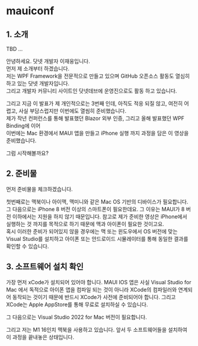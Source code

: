# mauiconf

## 1. 소개

TBD ...

안녕하세요. 닷넷 개발자 이재웅입니다.  
먼저 제 소개부터 하겠습니다.  
저는 WPF Framework을 전문적으로 만들고 있으며 GitHub 오픈소스 활동도 열심히 하고 있는 닷넷 개발자입니다.  
그리고 개발자 커뮤니티 사이트인 닷넷데브에 운영진으로도 활동 하고 있습니다.   

그리고 지금 이 발표가 제 개인적으로는 3번째 인데, 아직도 적응 되질 않고, 여전히 어렵고, 사실 부담스럽지만 이번에도 열씸히 준비했습니다.  
제가 작년 컨퍼런스를 통해 발표했던 Blazor 외부 인증, 그리고 올해 발표했던 WPF Binding에 이어   
이번에는 Mac 환경에서 MAUI 앱을 만들고 iPhone 실행 까지 과정을 담은 이 영상을 준비했습니다.

그럼 시작해볼까요?  

## 2. 준비물

먼저 준비물을 체크하겠습니다.

첫번째로는 맥북이나 아이맥, 맥미니와 같은 Mac OS 기반의 디바이스가 필요합니다.  
그 다음으로는 iPhone 8 버전 이상의 스마트폰이 필요한데요. 그 이유는 MAUI가 8 버전 이하에서는 지원을 하지 않기 때문입니다.
참고로 제가 준비한 영상은 iPhone에서 실행하는 것 까지를 목적으로 하기 때문에 맥과 아이폰이 필요한 것이고요.  
혹시 이러한 준비가 되어있지 않을 경우에는 맥 또는 윈도우에서 OS 버전에 맞는 Visual Studio를 설치하고 아이폰 또는 안드로이드 시뮬레이터를 통해 동일한 결과를 확인할 수 있습니다. 

## 3. 소프트웨어 설치 확인

가장 먼저 xCode가 설치되어 있어야 합니다. MAUI IOS 앱은 사실 Visual Studio for Mac 에서 독적으로 아이폰 앱을 컴파일 되는 것이 아니라 XCode의 컴파일러와 연계되어 동작되는 것이기 때문에 반드시 XCode가 사전에 준비되어야 합니다. 그리고 XCode는 Apple AppStore를 통해 무료로 설치하실 수 있습니다.

그 다음으로는 Visual Studio 2022 for Mac 버전이 필요합니다. 

그리고 저는 M1 16인치 맥북을 사용하고 있습니다.
앞서 두 소프트웨어들을 설치하여 이 과정을 끝내놓은 상태입니다.
